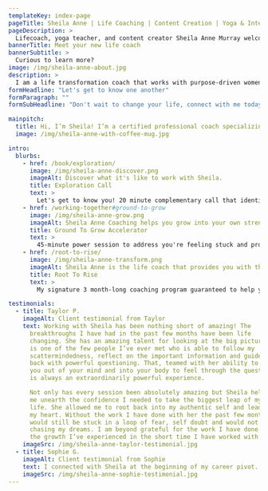 ```yaml
---
templateKey: index-page
pageTitle: Sheila Anne | Life Coaching | Content Creation | Yoga & Intentional Movement
pageDescription: >
  Lifecoach, yoga teacher, and content creator Sheila Anne Murray welcomes those looking to take their life to the next level. Are you ready to ditch expensive wellness trends, exchange anxiety for bliss, and start curating the life you deserve? ✨ Sheila helps women cultivate a deep sense of self and well-being 👉🏼 so you can thrive in the present and create a purpose-filled future.
bannerTitle: Meet your new life coach
bannerSubtitle: >
  Curious to learn more?
image: /img/sheila-anne-about.jpg
description: >
  I am a life transformation coach that works with purpose-driven women like you — tired of questioning where you are and where you're going; dreaming of a life outside of the grind; all the boxes checked but still feeling incomplete. Let's make a change together!
formHeadline: "Let's get to know one another"
formParagraph: ""
formSubHeadline: "Don't wait to change your life, connect with me today!"

mainpitch:
  title: Hi, I’m Sheila! I’m a certified professional coach specializing in helping driven, free-spirited women to cultivate the life & career they deserve. Why? Because I used to be a girl who relied on checking boxes, filling her schedule, and getting fit to feel good about who she was. Sound familiar? My career path was winding, my brain was always chock-full of things I had to do, and moments of fulfillment were fleeting. I discovered how to connect my mind and body, redefine success, and lead my own purpose-filled path. Now I’m fluffing passionate about helping others to do the same!
  image: /img/sheila-anne-with-coffee-mug.jpg

intro:
  blurbs:
    - href: /book/exploration/
      image: /img/sheila-anne-discover.png
      imageAlt: Discover what it's like to work with Sheila.
      title: Exploration Call
      text: >
        Let's get to know you! 20 minute complementary call that identifies how coaching can help you in your life.
    - href: /working-together#ground-to-grow
      image: /img/sheila-anne-grow.png
      imageAlt: Sheila Anne Coaching helps you grow into your own strength.
      title: Ground To Grow Accelerator
      text: >
        45-minute power session to address you're feeling stuck and provide tangible steps towards greater fulfillment (a great place to start)!
    - href: /root-to-rise/
      image: /img/sheila-anne-transform.png
      imageAlt: Sheila Anne is the life coach that provides you with the chance for transformative positive change.
      title: Root To Rise
      text: >
        My signature 3 month-long coaching program guaranteed to help you create long-lasting change in your personal and professional life.

testimonials:
  - title: Taylor P.
    imageAlt: Client testimonial from Taylor
    text: Working with Sheila has been nothing short of amazing! The
      breakthroughs I have had in the past few months have been life
      changing. She has an amazing talent for looking at the big picture and
      is one of the few people I’ve ever met who is able to follow my
      scattermindedness, reflect on the important information and guide me
      back with powerful questioning. That, teamed with her ability to take
      you out of your mind and into your body to feel through the question
      is always an extraordinarily powerful experience.

      Not only has every session been absolutely amazing but Sheila helped
      me unearth the confidence I needed to take the biggest leap of my
      life. She allowed me to root back into my authentic self and lead with
      my heart. Without the work I have done with her the past few months I
      would still be stuck in a loop of fear, self doubt and would not be
      chasing my dreams. I am beyond grateful for the work I have done and
      the growth I’ve experienced in the short time I have worked with her.
    imageSrc: /img/sheila-anne-taylor-testimonial.jpg
  - title: Sophie G.
    imageAlt: Client testimonial from Sophie
    text: I connected with Sheila at the beginning of my career pivot. I had been consulting for the past two years and was ready to make a change, but I wasn't sure how to move forward. Sheila guided me through a four-week meditation on what my next move might look like, including identifying core values and exploring how I could move forward deliberately and with confidence. I left our work together with a clearer picture of the kind of organization I'd like to contribute to, work-wise, and a more grounded sense of self and purpose.
    imageSrc: /img/sheila-anne-sophie-testimonial.jpg
---
```

